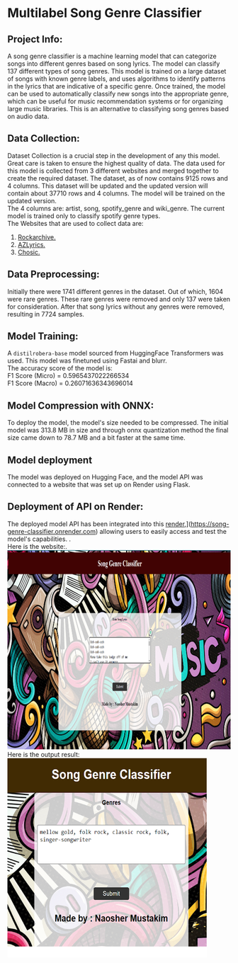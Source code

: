# Multilabel Song Genre Classifier

## Project Info:
A song genre classifier is a machine learning model that can categorize songs into different genres based on song lyrics. The model can classify 137 different types of song genres. This model is trained on a large dataset of songs with known genre labels, and uses algorithms to identify patterns in the lyrics that are indicative of a specific genre. Once trained, the model can be used to automatically classify new songs into the appropriate genre, which can be useful for music recommendation systems or for organizing large music libraries. This is an alternative to classifying song genres based on audio data.

## Data Collection:
Dataset Collection is a crucial step in the development of any this model. Great care is taken to ensure the highest quality of data. 
The data used for this model is collected from 3 different websites and merged together to create the required dataset.
The dataset, as of now contains 9125 rows and 4 columns. This dataset will be updated and the updated version will contain about 37710 rows and 4 columns. The model will be trained on the updated version. <br/>
The 4 columns are: artist, song, spotify_genre and wiki_genre. The current model is trained only to classify spotify genre types. <br/>
The Websites that are used to collect data are: <br/>
1. [Rockarchive.](https://www.rockarchive.com/)<br/>
2. [AZLyrics.](https://www.azlyrics.com/)<br/>
3. [Chosic.](https://www.chosic.com/)<br/>

## Data Preprocessing:
Initially there were 1741 different genres in the dataset. Out of which, 1604 were rare genres. These rare genres were removed and only 137 were taken for consideration. After that song lyrics without any genres were removed, resulting in 7724 samples.

## Model Training:
A `distilrobera-base` model sourced from HuggingFace Transformers was used. This model was finetuned using Fastai and blurr. <br/>
The accuracy score of the model is:<br/>
F1 Score (Micro) = 0.5965437022266534<br/>
F1 Score (Macro) = 0.26071636343696014

## Model Compression with ONNX:
To deploy the model, the model's size needed to be compressed. The initial model was 313.8 MB in size and through onnx quantization method the final size came down to 78.7 MB and a bit faster at the same time.<br/>

## Model deployment
The model was deployed on Hugging Face, and the model API was connected to a website that was set up on Render using Flask.

## Deployment of API on Render:
The deployed model API has been integrated into this [render]([https://naosher98.github.io/Ball-Recognizer/),](https://song-genre-classifier.onrender.com) allowing users to easily access and test the model's capabilities. .<br/>
Here is the website:.<br/>
<a href="https://song-genre-classifier.onrender.com">
<img src = "data\Capture.PNG" width = "900" height = "450">
</a><br/>
Here is the output result:<br/>
<a href="https://song-genre-classifier.onrender.com">
<img src = "data\Capture1.PNG" width = "450" height = "450">
</a>
